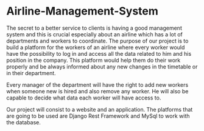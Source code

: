 # Airline-Management-System
The secret to a better service to clients is having a good management system and this is crucial especially about an airline which has a lot of departments and workers to coordinate. The purpose of our project is to build a platform for the workers of an airline where every worker would have the possibility to log in and access all the data related to him and his position in the company. This platform would help them do their work properly and be always informed about any new changes in the timetable or in their department.

Every manager of the department will have the right to add new workers when someone new is hired and also remove any worker. He will also be capable to decide what data each worker will have access to. 

Our project will consist to a website and an application. The platforms that are going to be used are Django Rest Framework and MySql to work with the database. 
